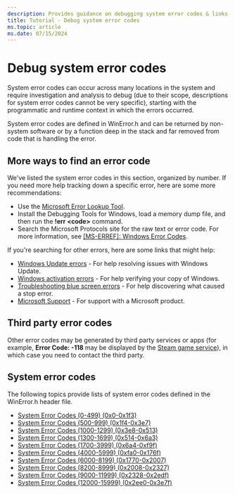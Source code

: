 ```yaml
---
description: Provides guidance on debugging system error codes & links to system error codes defined in the WinError.h header file.
title: Tutorial - Debug system error codes
ms.topic: article
ms.date: 07/15/2024
---
```


# Debug system error codes

System error codes can occur across many locations in the system and require investigation and analysis to debug (due to their scope, descriptions for system error codes cannot be very specific), starting with the programmatic and runtime context in which the errors occurred.

System error codes are defined in WinError.h and can be returned by non-system software or by a function deep in the stack and far removed from code that is handling the error.

## More ways to find an error code

We've listed the system error codes in this section, organized by number. If you need more help tracking down a specific error, here are some more recommendations:

* Use the [Microsoft Error Lookup Tool](system-error-code-lookup-tool.md).
* Install the Debugging Tools for Windows, load a memory dump file, and then run the **\!err \<code>** command.
* Search the Microsoft Protocols site for the raw text or error code. For more information, see [[MS-ERREF]: Windows Error Codes](/openspecs/windows_protocols/ms-erref/1bc92ddf-b79e-413c-bbaa-99a5281a6c90).

If you're searching for other errors, here are some links that might help:

* [Windows Update errors](https://support.microsoft.com/help/10164/fix-windows-update-errors) - For help resolving issues with Windows Update.
* [Windows activation errors](https://support.microsoft.com/help/10738/windows-10-get-help-with-activation-errors) - For help verifying your copy of Windows.
* [Troubleshooting blue screen errors](https://support.microsoft.com/help/14238/windows-10-troubleshoot-blue-screen-errors) - For help discovering what caused a stop error.
* [Microsoft Support](https://support.microsoft.com) - For support with a Microsoft product.

## Third party error codes

Other error codes may be generated by third party services or apps (for example, **Error Code: -118** may be displayed by the [Steam game service](https://support.steampowered.com/kb_cat.php?id=59)), in which case you need to contact the third party.

## System error codes

The following topics provide lists of system error codes defined in the WinError.h header file.

- [System Error Codes (0-499) (0x0-0x1f3)](system-error-codes--0-499-.md)
- [System Error Codes (500-999) (0x1f4-0x3e7)](system-error-codes--500-999-.md)
- [System Error Codes (1000-1299) (0x3e8-0x513)](system-error-codes--1000-1299-.md)
- [System Error Codes (1300-1699) (0x514-0x6a3)](system-error-codes--1300-1699-.md)
- [System Error Codes (1700-3999) (0x6a4-0xf9f)](system-error-codes--1700-3999-.md)
- [System Error Codes (4000-5999) (0xfa0-0x176f)](system-error-codes--4000-5999-.md)
- [System Error Codes (6000-8199) (0x1770-0x2007)](system-error-codes--6000-8199-.md)
- [System Error Codes (8200-8999) (0x2008-0x2327)](system-error-codes--8200-8999-.md)
- [System Error Codes (9000-11999) (0x2328-0x2edf)](system-error-codes--9000-11999-.md)
- [System Error Codes (12000-15999) (0x2ee0-0x3e7f)](system-error-codes--12000-15999-.md)
